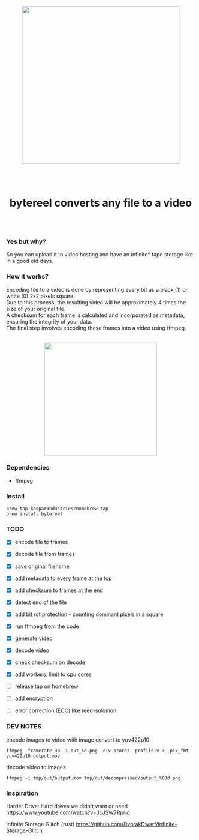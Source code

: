 <div align="center">
<img src="https://github.com/kaspar1ndustries/go-bytereel/blob/master/docs/cover.png?raw=true" height="420">


<br><br>
<h1>bytereel converts any file to a video</h1>
<br><br>
</div>

### Yes but why?

So you can upload it to video hosting and have an infinite* tape storage like in a good old days.


### How it works?

Encoding file to a video is done by representing every bit as a black (1) or white (0) 2x2 pixels square.<br>
Due to this process, the resulting video will be approximately 4 times the size of your original file.<br>
A checksum for each frame is calculated and incorporated as metadata, ensuring the integrity of your data.<br>
The final step involves encoding these frames into a video using ffmpeg.<br>

<div align="center">
<br>
<a href="https://github.com/kaspar1ndustries/go-bytereel/blob/dev/docs/out.png?raw=true" target="_blank"><img src="https://github.com/kaspar1ndustries/go-bytereel/blob/dev/docs/out_cut.png?raw=true" width="300"></a>
</div>


### Dependencies

- ffmpeg

### Install
```
brew tap kaspar1ndustries/homebrew-tap
brew install bytereel
```


### TODO

- [x] encode file to frames
- [x] decode file from frames
- [x] save original filename
- [x] add metadata to every frame at the top
- [x] add checksum to frames at the end
- [x] detect end of the file
- [x] add bit rot protection - counting dominant pixels in a square
- [x] run ffmpeg from the code
- [x] generate video
- [x] decode video
- [x] check checksum on decode
- [x] add workers, limit to cpu cores
- [ ] release tap on homebrew
- [ ] add encryption
- [ ] error correction (ECC) like reed-solomon


### DEV NOTES
encode images to video with image convert to yuv422p10
```
ffmpeg -framerate 30 -i out_%d.png -c:v prores -profile:v 3 -pix_fmt yuv422p10 output.mov
```

decode video to images
```
ffmpeg -i tmp/out/output.mov tmp/out/decompressed/output_%08d.png
```

### Inspiration

Harder Drive: Hard drives we didn't want or need
https://www.youtube.com/watch?v=JcJSW7Rprio

Infinite Storage Glitch (rust)
https://github.com/DvorakDwarf/Infinite-Storage-Glitch


